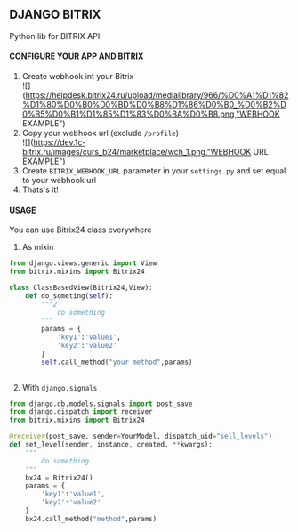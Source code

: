DJANGO BITRIX
---
Python lib for BITRIX API

#### CONFIGURE YOUR APP AND BITRIX
1) Create webhook int your Bitrix \
![](https://helpdesk.bitrix24.ru/upload/medialibrary/966/%D0%A1%D1%82%D1%80%D0%B0%D0%BD%D0%B8%D1%86%D0%B0_%D0%B2%D0%B5%D0%B1%D1%85%D1%83%D0%BA%D0%B8.png,"WEBHOOK EXAMPLE")
2) Copy your webhook url (exclude `/profile`)\
![](https://dev.1c-bitrix.ru/images/curs_b24/marketplace/wch_1.png,"WEBHOOK URL EXAMPLE")
3) Create `BITRIX_WEBHOOK_URL` parameter in your `settings.py` and set equal to your webhook url
4) Thats's it!

#### USAGE
You can use Bitrix24 class everywhere
1) As mixin
```python
from django.views.generic import View
from bitrix.mixins import Bitrix24

class ClassBasedView(Bitrix24,View):
    def do_someting(self):
        """2
            do something
        """
        params = {
            'key1':'value1',
            'key2':'value2'
        }
        self.call_method("your method",params)
        
```
2) With `django.signals`
```python
from django.db.models.signals import post_save
from django.dispatch import receiver
from bitrix.mixins import Bitrix24

@receiver(post_save, sender=YourModel, dispatch_uid="sell_levels")
def set_level(sender, instance, created, **kwargs):
    """
        do something
    """
    bx24 = Bitrix24()
    params = {
        'key1':'value1',
        'key2':'value2'
    }
    bx24.call_method("method",params)    

```